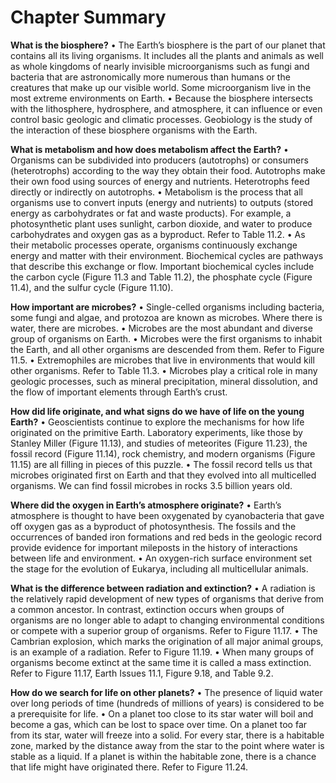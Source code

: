 # Chapter Summary

**What is the biosphere?** • The Earth’s biosphere is the part of our planet that contains all its living organisms. It includes all the plants and animals as well as whole kingdoms of nearly invisible microorganisms such as fungi and bacteria that are astronomically more numerous than humans or the creatures that make up our visible world. Some microorganism live in the most extreme environments on Earth. • Because the biosphere intersects with the lithosphere, hydrosphere, and atmosphere, it can influence or even control basic geologic and climatic processes. Geobiology is the study of the interaction of these biosphere organisms with the Earth.

**What is metabolism and how does metabolism affect the Earth?** • Organisms can be subdivided into producers \(autotrophs\) or consumers \(heterotrophs\) according to the way they obtain their food. Autotrophs make their own food using sources of energy and nutrients. Heterotrophs feed directly or indirectly on autotrophs. • Metabolism is the process that all organisms use to convert inputs \(energy and nutrients\) to outputs \(stored energy as carbohydrates or fat and waste products\). For example, a photosynthetic plant uses sunlight, carbon dioxide, and water to produce carbohydrates and oxygen gas as a byproduct. Refer to Table 11.2. • As their metabolic processes operate, organisms continuously exchange energy and matter with their environment. Biochemical cycles are pathways that describe this exchange or flow. Important biochemical cycles include the carbon cycle \(Figure 11.3 and Table 11.2\), the phosphate cycle \(Figure 11.4\), and the sulfur cycle \(Figure 11.10\).

 **How important are microbes?** • Single-celled organisms including bacteria, some fungi and algae, and protozoa are known as microbes. Where there is water, there are microbes. • Microbes are the most abundant and diverse group of organisms on Earth. • Microbes were the first organisms to inhabit the Earth, and all other organisms are descended from them. Refer to Figure 11.5. • Extremophiles are microbes that live in environments that would kill other organisms. Refer to Table 11.3. • Microbes play a critical role in many geologic processes, such as mineral precipitation, mineral dissolution, and the flow of important elements through Earth’s crust.

 **How did life originate, and what signs do we have of life on the young Earth?** • Geoscientists continue to explore the mechanisms for how life originated on the primitive Earth. Laboratory experiments, like those by Stanley Miller \(Figure 11.13\), and studies of meteorites \(Figure 11.23\), the fossil record \(Figure 11.14\), rock chemistry, and modern organisms \(Figure 11.15\) are all filling in pieces of this puzzle. • The fossil record tells us that microbes originated first on Earth and that they evolved into all multicelled organisms. We can find fossil microbes in rocks 3.5 billion years old.

**Where did the oxygen in Earth’s atmosphere originate?** • Earth’s atmosphere is thought to have been oxygenated by cyanobacteria that gave off oxygen gas as a byproduct of photosynthesis. The fossils and the occurrences of banded iron formations and red beds in the geologic record provide evidence for important mileposts in the history of interactions between life and environment. • An oxygen-rich surface environment set the stage for the evolution of Eukarya, including all multicellular animals. 

**What is the difference between radiation and extinction?** • A radiation is the relatively rapid development of new types of organisms that derive from a common ancestor. In contrast, extinction occurs when groups of organisms are no longer able to adapt to changing environmental conditions or compete with a superior group of organisms. Refer to Figure 11.17. • The Cambrian explosion, which marks the origination of all major animal groups, is an example of a radiation. Refer to Figure 11.19. • When many groups of organisms become extinct at the same time it is called a mass extinction. Refer to Figure 11.17, Earth Issues 11.1, Figure 9.18, and Table 9.2. 

**How do we search for life on other planets?** • The presence of liquid water over long periods of time \(hundreds of millions of years\) is considered to be a prerequisite for life. • On a planet too close to its star water will boil and become a gas, which can be lost to space over time. On a planet too far from its star, water will freeze into a solid. For every star, there is a habitable zone, marked by the distance away from the star to the point where water is stable as a liquid. If a planet is within the habitable zone, there is a chance that life might have originated there. Refer to Figure 11.24.

